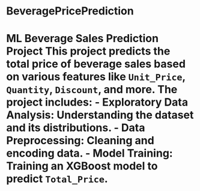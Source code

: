 # BeveragePricePrediction
 # ML Beverage Sales Prediction Project  This project predicts the total price of beverage sales based on various features like `Unit_Price`, `Quantity`, `Discount`, and more. The project includes:  - **Exploratory Data Analysis**: Understanding the dataset and its distributions. - **Data Preprocessing**: Cleaning and encoding data. - **Model Training**: Training an XGBoost model to predict `Total_Price`.
